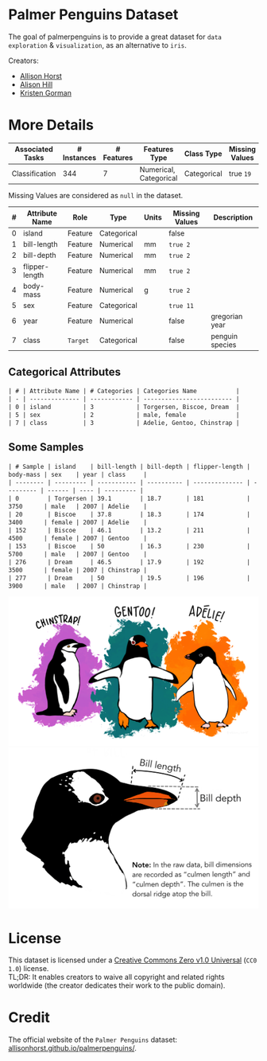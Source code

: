 # Palmer Penguins Dataset
The goal of palmerpenguins is to provide a great dataset for `data exploration` & `visualization`, as an alternative to `iris`.

Creators:
  - [Allison Horst](https://allisonhorst.com)
  - [Alison Hill](https://www.apreshill.com)
  - [Kristen Gorman](https://www.uaf.edu/cfos/people/faculty/detail/kristen-gorman.php)

# More Details
| Associated Tasks | # Instances | # Features | Features Type          | Class Type  | Missing Values |
| ---------------- | ----------- | ---------- | ---------------------- | ----------- | -------------- |
| Classification   | 344         | 7          | Numerical, Categorical | Categorical | true `19`      |

Missing Values are considered as `null` in the dataset.

| # | Attribute Name | Role     | Type        | Units | Missing Values | Description     |
| - | -------------- | -------- | ----------- | ----- | -------------- | --------------- |
| 0 | island         | Feature  | Categorical |       | false          |                 |
| 1 | bill-length    | Feature  | Numerical   | mm    | `true 2`       |                 |
| 2 | bill-depth     | Feature  | Numerical   | mm    | `true 2`       |                 |
| 3 | flipper-length | Feature  | Numerical   | mm    | `true 2`       |                 |
| 4 | body-mass      | Feature  | Numerical   | g     | `true 2`       |                 |
| 5 | sex            | Feature  | Categorical |       | `true 11`      |                 |
| 6 | year           | Feature  | Numerical   |       | false          | gregorian year  |
| 7 | class          | `Target` | Categorical |       | false          | penguin species |

## Categorical Attributes
```
| # | Attribute Name | # Categories | Categories Name           |
| - | -------------- | ------------ | ------------------------- |
| 0 | island         | 3            | Torgersen, Biscoe, Dream  |
| 5 | sex            | 2            | male, female              |
| 7 | class          | 3            | Adelie, Gentoo, Chinstrap |
```

## Some Samples
```
| # Sample | island    | bill-length | bill-depth | flipper-length | body-mass | sex    | year | class     |
| -------- | --------- | ----------- | ---------- | -------------- | --------- | ------ | ---- | --------- |
| 0        | Torgersen | 39.1        | 18.7       | 181            | 3750      | male   | 2007 | Adelie    |
| 20       | Biscoe    | 37.8        | 18.3       | 174            | 3400      | female | 2007 | Adelie    |
| 152      | Biscoe    | 46.1        | 13.2       | 211            | 4500      | female | 2007 | Gentoo    |
| 153      | Biscoe    | 50          | 16.3       | 230            | 5700      | male   | 2007 | Gentoo    |
| 276      | Dream     | 46.5        | 17.9       | 192            | 3500      | female | 2007 | Chinstrap |
| 277      | Dream     | 50          | 19.5       | 196            | 3900      | male   | 2007 | Chinstrap |
```
<div align='center'><img src="./Demo/demo1.png" alt="demo"></div>
<div align='center'><img src="./Demo/demo2.png" alt="demo"></div>

# License
This dataset is licensed under a [Creative Commons Zero v1.0 Universal](https://creativecommons.org/publicdomain/zero/1.0) (`CC0 1.0`) license.  
TL;DR: It enables creators to waive all copyright and related rights worldwide (the creator dedicates their work to the public domain).

# Credit
The official website of the `Palmer Penguins` dataset: [allisonhorst.github.io/palmerpenguins/](https://allisonhorst.github.io/palmerpenguins).